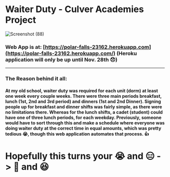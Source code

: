 # Waiter Duty - Culver Academies Project
![Screenshot (88)](https://user-images.githubusercontent.com/51097023/209421283-bf17e481-09a6-4994-aa0a-909b39e4bf94.png)
### Web App is at: [https://polar-falls-23162.herokuapp.com](https://polar-falls-23162.herokuapp.com/) (Heroku application will only be up until Nov. 28th 😞)
----
### The Reason behind it all:
#### At my old school, waiter duty was required for each unit (dorm) at least one week every couple weeks. There were three main periods breakfast, lunch (1st, 2nd and 3rd period) and dinners (1st and 2nd Dinner). Signing people up for breakfast and dinner shifts was fairly simple, as there were no limitations there. Whereas for the lunch shifts, a cadet (student) could have one of three lunch periods, for each weekday. Previously, someone would have to sort through this and make a schedule where everyone was doing waiter duty at the correct time in equal amounts, which was pretty tedious 😭, though this web application automates that process. 👍

# Hopefully this turns your 😭 and 😑 -> 😤 and 😆
